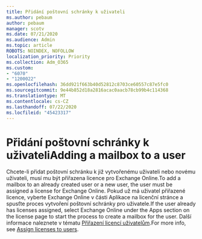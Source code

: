 ```yaml
---
title: Přidání poštovní schránky k uživateli
ms.author: pebaum
author: pebaum
manager: scotv
ms.date: 07/21/2020
ms.audience: Admin
ms.topic: article
ROBOTS: NOINDEX, NOFOLLOW
localization_priority: Priority
ms.collection: Adm_O365
ms.custom:
- "6070"
- "1200022"
ms.openlocfilehash: 36dd921f663b40d52812c8703ce60557c87e5fc0
ms.sourcegitcommit: 9e44b852d18a2816acac0aacb78cb99b4c114368
ms.translationtype: MT
ms.contentlocale: cs-CZ
ms.lasthandoff: 07/22/2020
ms.locfileid: "45423317"
---
```

# <a name="adding-a-mailbox-to-a-user"></a><span data-ttu-id="382ba-102">Přidání poštovní schránky k uživateli</span><span class="sxs-lookup"><span data-stu-id="382ba-102">Adding a mailbox to a user</span></span>

<span data-ttu-id="382ba-103">Chcete-li přidat poštovní schránku k již vytvořenému uživateli nebo novému uživateli, musí mu být přiřazena licence pro Exchange Online.</span><span class="sxs-lookup"><span data-stu-id="382ba-103">To add a mailbox to an already created user or a new user, the user must be assigned a license for Exchange Online.</span></span> <span data-ttu-id="382ba-104">Pokud už má uživatel přiřazené licence, vyberte Exchange Online v části Aplikace na licenční stránce a spusťte proces vytvoření poštovní schránky pro uživatele.</span><span class="sxs-lookup"><span data-stu-id="382ba-104">If the user already has licenses assigned, select Exchange Online under the Apps section on the license page to start the process to create a mailbox for the user.</span></span> <span data-ttu-id="382ba-105">Další informace naleznete v tématu [Přiřazení licencí uživatelům](https://docs.microsoft.com/microsoft-365/admin/manage/assign-licenses-to-users).</span><span class="sxs-lookup"><span data-stu-id="382ba-105">For more info, see [Assign licenses to users](https://docs.microsoft.com/microsoft-365/admin/manage/assign-licenses-to-users).</span></span>